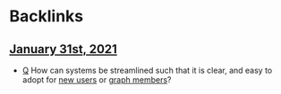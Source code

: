 
# Backlinks
## [January 31st, 2021](<January 31st, 2021.md>)
- [Q](<Q.md>) How can systems be streamlined such that it is clear, and easy to adopt for [new users](<new users.md>) or [graph members](<graph members.md>)?

